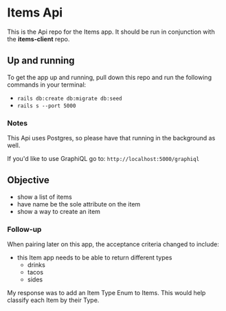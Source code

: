 # Items Api

This is the Api repo for the Items app. It should be run in conjunction with the **items-client** repo.

## Up and running

To get the app up and running, pull down this repo and run the following commands in your terminal:

- `rails db:create db:migrate db:seed`
- `rails s --port 5000`

### Notes

This Api uses Postgres, so please have that running in the background as well.

If you'd like to use GraphiQL go to: `http://localhost:5000/graphiql`

## Objective

- show a list of items
- have name be the sole attribute on the item
- show a way to create an item

### Follow-up

When pairing later on this app, the acceptance criteria changed to include:

- this Item app needs to be able to return different types
  - drinks
  - tacos
  - sides

My response was to add an Item Type Enum to Items. This would help classify each Item by their Type.
